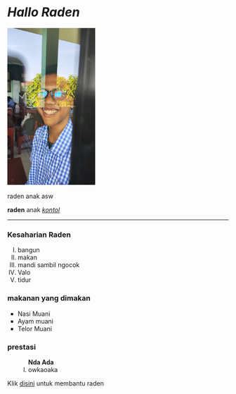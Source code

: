 <!DOCTYPE html>
<html>
<head>
  <title>TEST R1</title>
</head>

<body>
  <p>
    <i><h1>Hallo Raden</h1></i>
  </p>
  <img src="IMG_RADEN.jpg" alt="muka raden" width="200">
  <p>
    raden anak asw
  </p>
  <p>
    <b>raden</b> anak <u><i>kontol</i></u>
  </p>
  <hr>
  <h3>Kesaharian Raden</h3>
  <ol type="I">
    <li>bangun</li>
    <li>makan</li>
    <li>mandi sambil ngocok</li>
    <li>Valo</li>
    <li>tidur</li>
  </ol>
  <h3>makanan yang dimakan</h3>
  <ul type="square">
    <li>Nasi Muani</li>
    <li>Ayam muani</li>
    <li>Telor Muani</li>
  </ul>
  <h3>prestasi</h3>
  <dl>
    <ul>
      <ol type="I">
        <dt><strong>Nda Ada</strong></dt>
        <li>owkaoaka</li>
      </ol>
    </ul>
  </dl>
  <p>
    Klik <a href="LATIHAN2.html">disini</a> untuk membantu raden
  </p>
</body>
</html>
